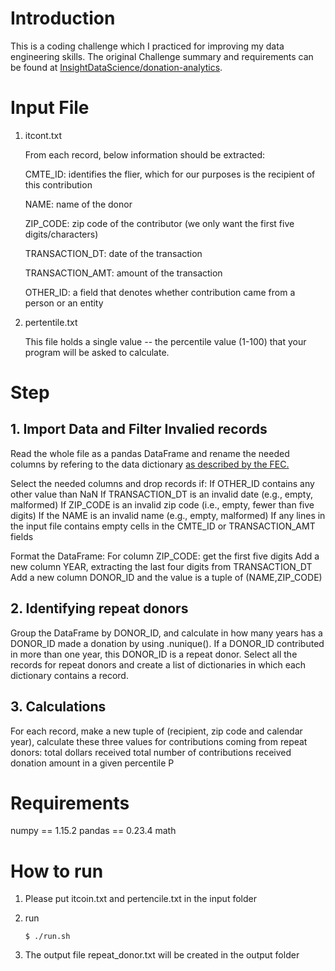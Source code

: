 # Introduction
This is a coding challenge which I practiced for improving my data engineering skills. The original Challenge summary and requirements can be found at [InsightDataScience/donation-analytics](https://github.com/InsightDataScience/donation-analytics).

# Input File 
1. itcont.txt

   From each record, below information should be extracted:
   
   CMTE_ID: identifies the flier, which for our purposes is the recipient of this contribution
   
   NAME: name of the donor

   ZIP_CODE: zip code of the contributor (we only want the first five digits/characters)
   
   TRANSACTION_DT: date of the transaction
   
   TRANSACTION_AMT: amount of the transaction
   
   OTHER_ID: a field that denotes whether contribution came from a person or an entity

2. pertentile.txt

   This file holds a single value -- the percentile value (1-100) that your program will be asked to calculate. 

# Step
## 1. Import Data and Filter Invalied records
Read the whole file as a pandas DataFrame and rename the needed columns by refering to the data dictionary [as described by the FEC.](https://classic.fec.gov/finance/disclosure/metadata/DataDictionaryContributionsbyIndividuals.shtml)

Select the needed columns and drop records if:
   If OTHER_ID contains any other value than NaN
   If TRANSACTION_DT is an invalid date (e.g., empty, malformed)
   If ZIP_CODE is an invalid zip code (i.e., empty, fewer than five digits)
   If the NAME is an invalid name (e.g., empty, malformed)
   If any lines in the input file contains empty cells in the CMTE_ID or TRANSACTION_AMT fields

Format the DataFrame:
   For column ZIP_CODE: get the first five digits
   Add a new column YEAR, extracting the last four digits from TRANSACTION_DT
   Add a new column DONOR_ID and the value is a tuple of (NAME,ZIP_CODE)  

## 2. Identifying repeat donors
Group the DataFrame by DONOR_ID, and calculate in how many years has a DONOR_ID made a donation by using .nunique().
If a DONOR_ID contributed in more than one year, this DONOR_ID is a repeat donor.
Select all the records for repeat donors and create a list of dictionaries in which each dictionary contains a record.


## 3. Calculations
For each record, make a new tuple of (recipient, zip code and calendar year), calculate these three values for contributions coming from repeat donors:
   total dollars received
   total number of contributions received
   donation amount in a given percentile P 

# Requirements
numpy == 1.15.2
pandas == 0.23.4
math

# How to run
1. Please put itcoin.txt and pertencile.txt in the input folder
2. run

   `$ ./run.sh`

3. The output file repeat_donor.txt will be created in the output folder

